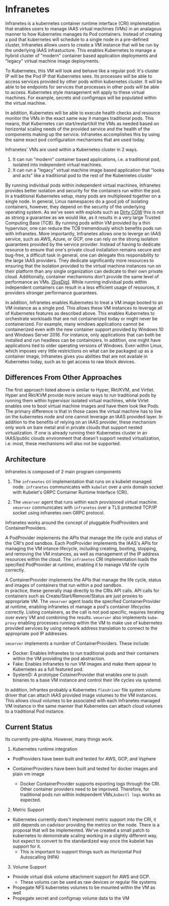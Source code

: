 # Infranetes

Infranetes is a kubernetes container runtime interface (CRI) implemetation that enables users to manage IAAS virtual machines (VMs) in an analagous manner to how Kubernetes manages its Pod containers.
Instead of creating a pod that kubernetes will schedule to a single node in a pre-defined cluster, Infranetes allows users to create a VM instance that will be run by the underlying IAAS infrastucture.
This enables Kubernetes to manage a hybrid cluster of "modern" container based application deployments and "legacy" virtual machine image deployments. 

To Kubernetes, this VM will look and behave like a regular pod: 
It's cluster IP will be the Pod IP that Kubernetes sees.
Its processes will be able to access services provided by other pods within kubernetes cluster.
It will be able to be endpoints for services that processes in other pods will be able to access.
Kubernetes style management will apply to these  virtual machines.
For example, secrets and configmaps will be populated within the virtual machine.

In addition, Kubernetes will be able to execute health checks and resource monitor the VMs in the exact same way it manges traditional pods.
This means, that Kubernetes can start/restart/kill the VMs as needed based on horizontal scaling needs of the provided service and the health of the components making up the service.
Infranetes accomplishes this by using the same exact pod configuration mechanisms that are used today.

Infranetes' VMs are used within a Kubernetes cluster in 2 ways.

1) It can run "modern" container based applications, i.e. a traditional pod, isolated into independent virtual machines.
2) It can run a "legacy" virtual machine image based application that "looks and acts" like a traditional pod to the rest of the Kubernetes cluster

By running individual pods within independent virtual machines, Infranetes provides better isolation and security for the containers run within the pod.
In a traditional Kubernetes setup, many pods are multiplexed together on a single node.
In general, Linux namespaces do a good job of isolating containers, however, they depend on the security of the underlying operating system.
As we've seen with exploits such as [Dirty COW](https://dirtycow.ninja/) this is not as strong a guarantee as we would like, as it results in a very large Trusted Computing Base (TCB).
By running pods within VM provided by a thin hypervisor, one can reduce the TCB tremendously which benefits pods run with Infranetes.
More importantly, Infranetes allows one to leverge an IAAS service, such as AWS, Azure, or GCP, one can rely on the strong isolation guarantees provided by the service provider.
Instead of having to dedicate resource to ensure that one's private cloud installation remains secure and bug-free, a difficult task in general, one can delegate this responsibility to the large IAAS providers.
They dedicate significantly more resources to ensuring that the isolation provided to the virtual machine instances run on their platform than any single organization can dedicate to their own private cloud.
Additionally, container mechanisms don't provide the same level of performance as VMs. [[SysDig]](https://sysdig.com/blog/container-isolation-gone-wrong/).
While running individual pods within independent containers can result in a less efficient usage of resources, it providers stronger performance guarantees. 

In addition, Infranetes enables Kubernetes to treat a VM image booted to an VM instance as a single pod.
This allows these VM instances to leverage all of  Kubernetes features as described above. 
This enables Kubernetes to orchestrate workloads that are not containerized today or might never be containerized.
For example, many windows applications cannot be containerized even with the new container support provided by Windows 10 and Windows Server 2016.
For instance, only applications that can both be installed and run headless can be containizers.
In addition, one might have applications tied to older operating versions of Windows.
Even within Linux, which imposes very little restrictions on what can be packaged up as a container image, Infranetes gives you abilities that are not availale in Kubernetes today, such as to get access to raw block devices. 

## Differences From Other Approaches

The first approach listed above is similar to Hyper, Rkt/KVM, and Virtlet.
Hyper and Rkt/KVM provide more secure ways to run traditional pods by running them within hypervisor isolated virtual machines, while Virlet enables one to boot virtual machine images and have them look like Pods.
The primary difference is that in those cases the virtual machine has to live on the kubernetes node and one cannot leverage an IAAS provided layer.
In addition to the benefits of relying on an IAAS provider, these mechanism only work on bare metal and in private clouds that support nested virtualization.
If one is already running their Kubernetes cluster in an IAAS/public clouds environment that doesn't support nested virtualization, i.e. most, these mechanisms will also not be supported.

## Architecture

Infranetes is composed of 2 main program components

1) The `infranetes` cri implementation that runs on a kubelet managed node.
`infranetes` communicates with `kubelet` over a unix domain socket with Kubelet's GRPC Container Runtime Interface (CRI).

2) The `vmserver` agent that runs within each provisioned virtual machine.
`vmserver` communicates with `infranetes` over a TLS protected TCP/IP socket using infranetes own GRPC protocol.

Infranetes works around the concept of pluggable PodProviders and ContainerProviders.

A PodProvider implements the APIs that manage the life cycle and status of the CRI's pod sandbox.
Each PodProvider implements the IAAS's APIs for managing the VM intance lifecycle, including creating, booting, stopping, and removing the VM instances, as well as management of the IP address resources within the cloud.
The `infranetes` CRI implementation loads the specified PodProvider at runtime, enabling it to manage VM life cycle correctly.

A ContainerProvider implements the APIs that manage the life cycle, status and images of containers that run within a pod sandbox.  
In practice, these generally map directly to the CRIs API calls.  API calls for containers such as Create/Start/Remove/Status are just proxies to appropriate VM.
The `vmserver` agent loads the specified ContainerProvider at runtime, enabling infranetes ot manage a pod's container lifecycles correctly.
Listing containers, as the call is not pod specific, requires iterating over every VM and combining the results.
`vmserver` also implements `kube-proxy` enabling processes running within the VM to make use of kubernetes provided services by using network address translation to connect to the appropriate pod IP addresses.

`vmserver` implements a number of ContainerProviders.
These include:
- Docker: Enables Infranetes to run traditional pods and their containers within the VM providing the pod abstraction.
- Fake: Enables Infranetes to run VM images and make them appear to Kubernetes as a full featured pod.
- SystemD: A prototype CotainerProvider that enables one to push binaries to a base VM instance and control their life cycles via systemd.

In addition, Infrantes probably a Kubernetes `flexdriver` file system volume driver that can attach IAAS provided image volumes to the VM instances.
This allows cloud volumes to be associated with each Infranetes managed VM instance in the same manner that Kubernetes can attach cloud volumes to a traditional Pod instance. 

## Current Status

Its currently pre-alpha.  However, many things work.

1) Kubernetes runtime integration

- PodProviders have been built and tested for AWS, GCP, and Vsphere

- ContainerProviders have been built and tested for docker images and plain vm image
  - Docker ContainerProvider supports exporting logs through the CRI.  Other container providers need to be improved.
  Therefore, for traditional pods run within independent VMs,`kubectl logs` works as expected. 

2) Metric Support

- Kubernetes currently does't implement metric support into the CRI, it still depends on cadvisor providing the metrics on the node.  There is a proposal that will be implemented.  We've created a small patch to kubernetes to demonstrate scaling working in a slightly different way, but expect to convert to the standardized way once the kubelet has support for it.
   - This is important to support things such as Horizontal Pod Autoscalling (HPA)

3) Volume Support 
- Provide virtual disk volume attachment support for AWS and GCP.
  - These volums can be used as raw devices or regular file systems
- Propegate NFS kubernetes volumes to be mounted within the VM as well
- Propegate secret and configmap volume data to the VM


